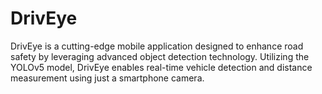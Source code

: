 # DrivEye
DrivEye is a cutting-edge mobile application designed to enhance road safety by leveraging advanced object detection technology. Utilizing the YOLOv5 model, DrivEye enables real-time vehicle detection and distance measurement using just a smartphone camera.
